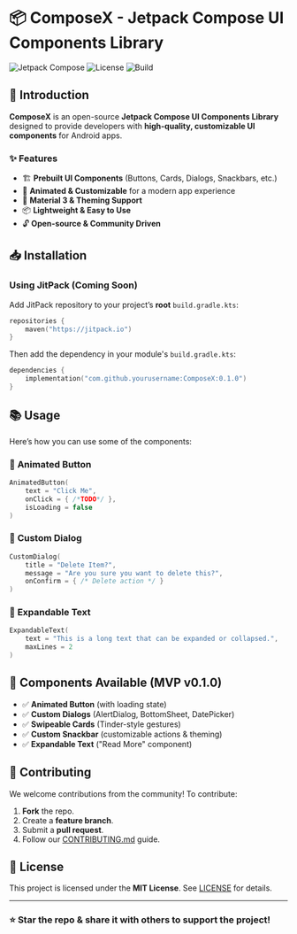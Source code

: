 # 📦 ComposeX - Jetpack Compose UI Components Library

![Jetpack Compose](https://img.shields.io/badge/Jetpack%20Compose-%2300C853.svg?style=flat&logo=android&logoColor=white)
![License](https://img.shields.io/badge/License-MIT-green.svg)
![Build](https://github.com/AlbertoDroid/ComposeX/workflows/Build/badge.svg)

## 🚀 Introduction
**ComposeX** is an open-source **Jetpack Compose UI Components Library** designed to provide developers with **high-quality, customizable UI components** for Android apps.

### ✨ Features
- 🏗️ **Prebuilt UI Components** (Buttons, Cards, Dialogs, Snackbars, etc.)
- 🚀 **Animated & Customizable** for a modern app experience
- 🎨 **Material 3 & Theming Support**
- 📦 **Lightweight & Easy to Use**
- 🔓 **Open-source & Community Driven**

## 📥 Installation

### Using **JitPack** (Coming Soon)
Add JitPack repository to your project’s **root** `build.gradle.kts`:

```kotlin
repositories {
    maven("https://jitpack.io")
}
```

Then add the dependency in your module's `build.gradle.kts`:

```kotlin
dependencies {
    implementation("com.github.yourusername:ComposeX:0.1.0")
}
```

## 📚 Usage
Here’s how you can use some of the components:

### 🔘 **Animated Button**
```kotlin
AnimatedButton(
    text = "Click Me",
    onClick = { /*TODO*/ },
    isLoading = false
)
```

### 💬 **Custom Dialog**
```kotlin
CustomDialog(
    title = "Delete Item?",
    message = "Are you sure you want to delete this?",
    onConfirm = { /* Delete action */ }
)
```

### 📝 **Expandable Text**
```kotlin
ExpandableText(
    text = "This is a long text that can be expanded or collapsed.",
    maxLines = 2
)
```

## 📌 Components Available (MVP v0.1.0)
- ✅ **Animated Button** (with loading state)
- ✅ **Custom Dialogs** (AlertDialog, BottomSheet, DatePicker)
- ✅ **Swipeable Cards** (Tinder-style gestures)
- ✅ **Custom Snackbar** (customizable actions & theming)
- ✅ **Expandable Text** ("Read More" component)

## 📢 Contributing
We welcome contributions from the community! To contribute:
1. **Fork** the repo.
2. Create a **feature branch**.
3. Submit a **pull request**.
4. Follow our [CONTRIBUTING.md](docs/CONTRIBUTING.md) guide.

## 🔗 License
This project is licensed under the **MIT License**. See [LICENSE](/LICENSE) for details.

---

### ⭐ Star the repo & share it with others to support the project!
